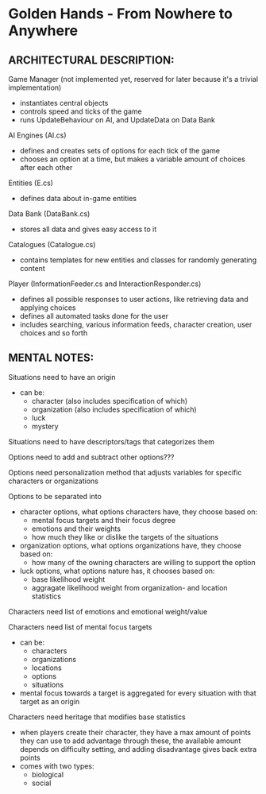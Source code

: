 #	Golden Hands - From Nowhere to Anywhere

##  ARCHITECTURAL DESCRIPTION:
    
Game Manager (not implemented yet, reserved for later because it's a trivial implementation)
* instantiates central objects
* controls speed and ticks of the game
* runs UpdateBehaviour on AI, and UpdateData on Data Bank

AI Engines (AI.cs)
* defines and creates sets of options for each tick of the game 
* chooses an option at a time, but makes a variable amount of 
  choices after each other

Entities (E.cs)
* defines data about in-game entities

Data Bank (DataBank.cs)
* stores all data and gives easy access to it

Catalogues (Catalogue.cs)
* contains templates for new entities and classes for randomly generating content

Player (InformationFeeder.cs and InteractionResponder.cs)
* defines all possible responses to user actions, like retrieving data and applying choices
* defines all automated tasks done for the user
* includes searching, various information feeds, character creation, user choices and so forth

	
##	MENTAL NOTES:
Situations need to have an origin
- can be:
  - character (also includes specification of which)
  - organization (also includes specification of which)
  - luck
  - mystery

Situations need to have descriptors/tags that categorizes them

Options need to add and subtract other options???

Options need personalization method that adjusts variables for specific characters or organizations

Options to be separated into
- character options, what options characters have, they choose based on:
  - mental focus targets and their focus degree
  - emotions and their weights
  - how much they like or dislike the targets of the situations
- organization options, what options organizations have, they choose based on:
  - how many of the owning characters are willing to support the option
- luck options, what options nature has, it chooses based on:
  - base likelihood weight
  - aggragate likelihood weight from organization- and location statistics


Characters need list of emotions and emotional weight/value

Characters need list of mental focus targets
- can be:
  - characters
  - organizations
  - locations
  - options
  - situations
- mental focus towards a target is aggregated for every situation with that target as an origin

Characters need heritage that modifies base statistics
- when players create their character, they have a max amount
  of points they can use to add advantage through these,
  the available amount depends on difficulty setting,
  and adding disadvantage gives back extra points
- comes with two types:
  - biological
  - social